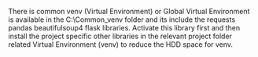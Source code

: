 There is common venv (Virtual Environment) or Global Virtual Environment is available in the C:\Common_venv folder and its include the requests pandas beautifulsoup4 flask libraries.
Activate this library first and then install the project specific other libraries in the relevant project folder related Virtual Environment (venv) to reduce the HDD space for venv.